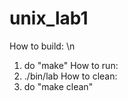 # unix_lab1
How to build: \n
1. do "make"
How to run:
1. ./bin/lab
How to clean:
1. do "make clean"
